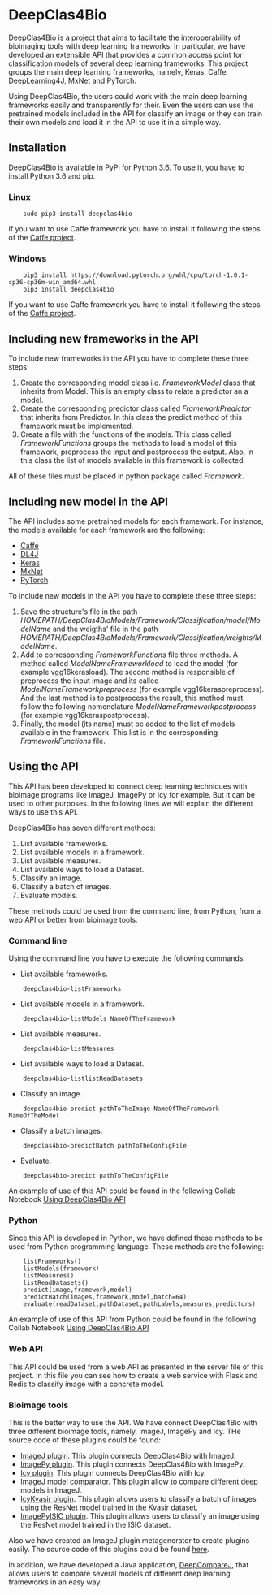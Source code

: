 ﻿# DeepClas4Bio

DeepClas4Bio is a project that aims to facilitate the interoperability of bioimaging tools with deep learning frameworks.
In particular, we have developed an extensible API that provides a common access point for classification models of
several deep learning frameworks. This project groups the main deep learning frameworks, namely, Keras, Caffe, 
DeepLearning4J, MxNet and PyTorch.

Using DeepClas4Bio, the users could work with the main deep learning frameworks easily and transparently for their. 
Even the users can use the pretrained models included in the API for classify an image or they can train their own 
models and load it in the API to use it in a simple way.

## Installation

DeepClas4Bio is available in PyPi for Python 3.6. To use it, you have to install Python 3.6 and pip.

### Linux
````
    sudo pip3 install deepclas4bio
````
If you want to use Caffe framework you have to install it following the steps of the [Caffe project](http://caffe.berkeleyvision.org/install_apt.html).

### Windows

````
    pip3 install https://download.pytorch.org/whl/cpu/torch-1.0.1-cp36-cp36m-win_amd64.whl
    pip3 install deepclas4bio
````
If you want to use Caffe framework you have to install it following the steps of the [Caffe project](https://github.com/BVLC/caffe/tree/windows).

## Including new frameworks in the API
To include new frameworks in the API you have to complete these three steps:

 1. Create the corresponding model class i.e. *FrameworkModel* class that inherits from Model. This is an empty 
 class to relate a predictor an a model.
 2. Create the corresponding predictor class called *FrameworkPredictor* that inherits from Predictor. 
 In this class the predict method of this framework must be implemented.
 3. Create a file with the functions of the models. This class called *FrameworkFunctions* groups the methods to
 load a model of this framework, preprocess the input and postprocess the output. Also, in this class the list of
 models available in this framework is collected.
 
 All of these files must be placed in python package called *Framework*.

## Including new model in the API

The API includes some pretrained models for each framework. For instance, the models available for each framework are the following:
- [Caffe](deepclas4bio/Caffe/Caffe%20models.md)
- [DL4J](deepclas4bio/DL4J/DL4J%20models.md)
- [Keras](deepclas4bio/Keras/Keras%20models.md)
- [MxNet](deepclas4bio/MxNet/MxNet%20models.md)
- [PyTorch](deepclas4bio/PyTorch/PyTorch%20models.md)



To include new models in the API you have to complete these three steps:

 1. Save the structure's file in the path *HOMEPATH/DeepClas4BioModels/Framework/Classification/model/ModelName* and the weigths' file in 
 the path *HOMEPATH/DeepClas4BioModels/Framework/Classification/weights/ModelName*.
 2. Add to corresponding *FrameworkFunctions* file three methods. A method called *ModelNameFrameworkload* to load the 
 model (for example vgg16kerasload). The second method is responsible of preprocess the input image and its called
 *ModelNameFrameworkpreprocess* (for example vgg16keraspreprocess). And the last method is to postprocess the result,
 this method must follow the following nomenclature *ModelNameFrameworkpostprocess* (for example vgg16keraspostprocess).
 3. Finally, the model (its name) must be added to the list of models available in the framework. This list is in the
 corresponding *FrameworkFunctions* file.
 
## Using the API
This API has been developed to connect deep learning techniques with bioimage programs like ImageJ, ImagePy or Icy
for example. But it can be used to other purposes. In the following lines we will explain the different ways to use
this API.

DeepClas4Bio has seven different methods:
 1. List available frameworks.
 2. List available models in a framework.
 3. List available measures.
 4. List available ways to load a Dataset.
 5. Classify an image.
 6. Classify a batch of images.
 7. Evaluate models.
 
 These methods could be used from the command line, from Python, from a web API or better from bioimage tools.
### Command line
Using the command line you have to execute the following commands.


- List available frameworks.

````
    deepclas4bio-listFrameworks
````

- List available models in a framework.

````
    deepclas4bio-listModels NameOfTheFramework
````

- List available measures.

````
    deepclas4bio-listMeasures
````

- List available ways to load a Dataset.

````
    deepclas4bio-listlistReadDatasets
````

- Classify an image.

````
    deepclas4bio-predict pathToTheImage NameOfTheFramework NameOfTheModel
````

- Classify a batch images.

````
    deepclas4bio-predictBatch pathToTheConfigFile
````

- Evaluate.

````
    deepclas4bio-predict pathToTheConfigFile
````

An example of use of this API could be found in the following Collab Notebook [Using DeepClas4Bio API](https://colab.research.google.com/drive/1paYEOVU6SuJiZHbFAJCKzetTZXo28mbY)

### Python
Since this API is developed in Python, we have defined these methods to be used from Python programming language.
These methods are the following:

````
    listFrameworks()
    listModels(framework)
    listMeasures()
    listReadDatasets()
    predict(image,framework,model)
    predictBatch(images,framework,model,batch=64)
    evaluate(readDataset,pathDataset,pathLabels,measures,predictors)
````
An example of use of this API from Python could be found in the following Collab Notebook [Using DeepClas4Bio API](https://colab.research.google.com/drive/1paYEOVU6SuJiZHbFAJCKzetTZXo28mbY)

### Web API
This API could be used from a web API as presented in the server file of this project. In this file you can see
how to create a web service with Flask and Redis to classify image with a concrete model.


### Bioimage tools
This is the better way to use the API. We have connect DeepClas4Bio with three different bioimage tools, namely, 
ImageJ, ImagePy and Icy. THe source code of these plugins could be found:
- [ImageJ plugin](https://github.com/adines/DeepClas4BioIJ). This plugin connects DeepClas4Bio with ImageJ.
- [ImagePy plugin](https://github.com/adines/DeepClas4BioImagePy). This plugin connects DeepClas4Bio with ImagePy.
- [Icy plugin](https://github.com/adines/DeepClas4BioIcy). This plugin connects DeepClas4Bio with Icy.
- [ImageJ model comparator](https://github.com/adines/DeepClas4BioIJComparator). This plugin allow to compare different deep models in ImageJ.
- [IcyKvasir plugin](https://github.com/adines/DeepClas4BioIcyKvasir). This plugin allows users to classify a batch of images using the ResNet model trained in the Kvasir dataset.
- [ImagePyISIC plugin](https://github.com/adines/DeepClas4BioImagePyISIC). This plugin allows users to classify an image using the ResNet model trained in the ISIC dataset.

Also we have created an ImageJ plugin metagenerator to create plugins easily. The source code of this plugins could
be found [here](https://github.com/adines/DeepClas4BioIJMetagenerator).

In addition, we have developed a Java application, [DeepCompareJ](https://github.com/adines/DeepCompareJ), that allows users to compare several models of
different deep learning frameworks in an easy way.
